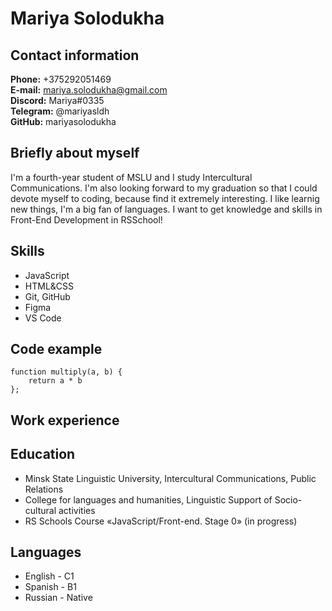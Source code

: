 # Mariya Solodukha
## Contact information 
**Phone:** +375292051469  
**E-mail:** mariya.solodukha@gmail.com  
**Discord:** Mariya#0335  
**Telegram:** @mariyasldh  
**GitHub:** mariyasolodukha  
## Briefly about myself
 I'm a fourth-year student of MSLU and I study Intercultural Communications. I'm also looking forward to my graduation so that I could devote myself to coding, because find it extremely interesting. I like learnig new things, I'm a big fan of languages. I want to get knowledge and skills in Front-End Development in RSSchool!
 ## **Skills**
 * JavaScript
 * HTML&CSS
 * Git, GitHub
 * Figma
 * VS Code 
 ## Code example
``` 
function multiply(a, b) {
    return a * b
};
```
## Work experience
## Education
* Minsk State Linguistic University, Intercultural Communications, Public Relations
* College for languages and humanities, Linguistic Support of Socio-cultural activities
* RS Schools Course «JavaScript/Front-end. Stage 0» (in progress)
## Languages
* English - C1
* Spanish - B1
* Russian - Native